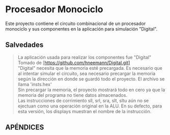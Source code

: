 # Procesador Monociclo
Este proyecto contiene el circuito combinacional de un procesador monociclo y sus componentes en la aplicación para simulación "Digital". 


## Salvedades
> La aplicación usada para realizar los componentes fue "Digital" Tomado de [https://github.com/hneemann/Digital.git]  
> "Digital" necesita que la memoria esté precargada. Es necesario que al intentar simular el circuito, sea necesario precargar la memoria según la dirección en donde se guardó todo el proyecto. El archivo se llama 'insts.hex'  
> Sin precargar la memoria, el proyecto mostrará todo en cero ya que la memoria del programa no tiene datos almacenados.  
> Las instrucciones de corrimiento sll, srl, sra, slt, sltu aún no se ejectuan como una operación original en la ALU. En su defecto, para esta versión, los displays muestran el nombre de la instrucción.

## APÉNDICES




